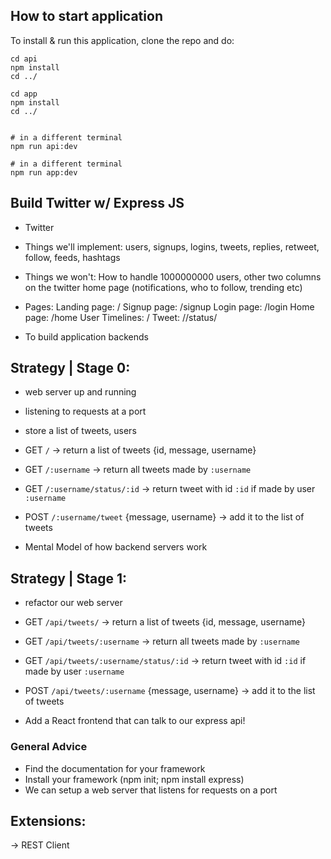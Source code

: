 ## How to start application

To install & run this application, clone the repo and do:

```
cd api
npm install
cd ../

cd app
npm install
cd ../


# in a different terminal
npm run api:dev

# in a different terminal
npm run app:dev
```



## Build Twitter w/ Express JS

- Twitter
- Things we'll implement: users, signups, logins, tweets, replies, retweet, follow, feeds, hashtags
- Things we won't: How to handle 1000000000 users, other two columns on the twitter home page (notifications, who to follow, trending etc)

- Pages:
  Landing page: /
  Signup page: /signup
  Login page: /login
  Home page: /home
  User Timelines: /<username>
  Tweet: /<username>/status/<tweetId>

- To build application backends

## Strategy | Stage 0:

- web server up and running
- listening to requests at a port
- store a list of tweets, users

- GET `/` -> return a list of tweets {id, message, username}
- GET `/:username` -> return all tweets made by `:username`
- GET `/:username/status/:id` -> return tweet with id `:id` if made by user `:username`

- POST `/:username/tweet` {message, username} -> add it to the list of tweets

- Mental Model of how backend servers work

## Strategy | Stage 1:

- refactor our web server

- GET `/api/tweets/` -> return a list of tweets {id, message, username}
- GET `/api/tweets/:username` -> return all tweets made by `:username`
- GET `/api/tweets/:username/status/:id` -> return tweet with id `:id` if made by user `:username`

- POST `/api/tweets/:username` {message, username} -> add it to the list of tweets

- Add a React frontend that can talk to our express api!



### General Advice

- Find the documentation for your framework
- Install your framework (npm init; npm install express)
- We can setup a web server that listens for requests on a port

## Extensions:

-> REST Client
